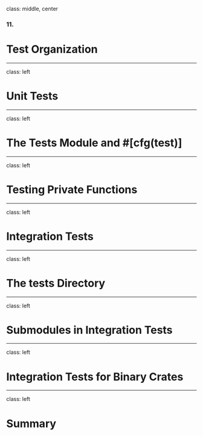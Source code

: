 class: middle, center

### 11.

# Test Organization

---

class: left

# Unit Tests

---

class: left

# The Tests Module and #[cfg(test)]

---

class: left

# Testing Private Functions

---

class: left

# Integration Tests

---

class: left

# The tests Directory

---

class: left

# Submodules in Integration Tests

---

class: left

# Integration Tests for Binary Crates

---

class: left

# Summary
